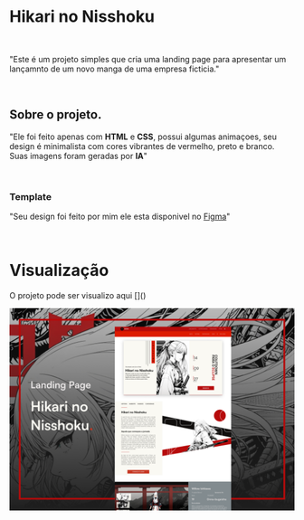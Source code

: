 # Hikari no Nisshoku

<br>

"Este é um projeto simples que cria uma landing page para apresentar um lançamnto de um novo manga de uma empresa ficticia."

<br>

## Sobre o projeto.

"Ele foi feito apenas com <b>HTML</b> e <b>CSS</b>, possui algumas animaçoes, seu design é minimalista com cores vibrantes de vermelho, preto e branco. Suas imagens foram geradas por <b>IA</b>"

<br>

### Template

"Seu design foi feito por mim ele esta disponivel no [Figma](https://www.figma.com/community/file/1431778240023731563/hikari-no-nisshoku-landing-page-manga)"

<br>

# Visualização

<p>O projeto pode ser visualizo aqui []()</p>

![Projeto](/assets/thumbnail.png)
